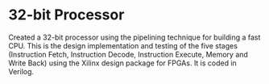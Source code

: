 # 32-bit Processor
Created a 32-bit processor using the pipelining technique for building a fast CPU. This is the design implementation and testing of the five stages (Instruction Fetch, Instruction Decode, Instruction Execute, Memory and Write Back) using the Xilinx design package for FPGAs. It is coded in Verilog.
